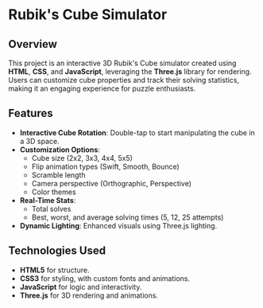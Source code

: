 # Rubik's Cube Simulator

## Overview
This project is an interactive 3D Rubik's Cube simulator created using **HTML**, **CSS**, and **JavaScript**, leveraging the **Three.js** library for rendering. Users can customize cube properties and track their solving statistics, making it an engaging experience for puzzle enthusiasts.

## Features
- **Interactive Cube Rotation**: Double-tap to start manipulating the cube in a 3D space.
- **Customization Options**:
  - Cube size (2x2, 3x3, 4x4, 5x5)
  - Flip animation types (Swift, Smooth, Bounce)
  - Scramble length
  - Camera perspective (Orthographic, Perspective)
  - Color themes
- **Real-Time Stats**:
  - Total solves
  - Best, worst, and average solving times (5, 12, 25 attempts)
- **Dynamic Lighting**: Enhanced visuals using Three.js lighting.

## Technologies Used
- **HTML5** for structure.
- **CSS3** for styling, with custom fonts and animations.
- **JavaScript** for logic and interactivity.
- **Three.js** for 3D rendering and animations.




